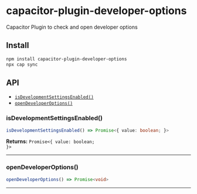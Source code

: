 # capacitor-plugin-developer-options

Capacitor Plugin to check and open developer options

## Install

```bash
npm install capacitor-plugin-developer-options
npx cap sync
```

## API

<docgen-index>

* [`isDevelopmentSettingsEnabled()`](#isdevelopmentsettingsenabled)
* [`openDeveloperOptions()`](#opendeveloperoptions)

</docgen-index>

<docgen-api>
<!--Update the source file JSDoc comments and rerun docgen to update the docs below-->

### isDevelopmentSettingsEnabled()

```typescript
isDevelopmentSettingsEnabled() => Promise<{ value: boolean; }>
```

**Returns:** <code>Promise&lt;{ value: boolean; }&gt;</code>

--------------------


### openDeveloperOptions()

```typescript
openDeveloperOptions() => Promise<void>
```

--------------------

</docgen-api>
